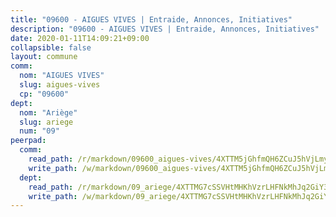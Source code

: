 ```yaml
---
title: "09600 - AIGUES VIVES | Entraide, Annonces, Initiatives"
description: "09600 - AIGUES VIVES | Entraide, Annonces, Initiatives"
date: 2020-01-11T14:09:21+09:00
collapsible: false
layout: commune
comm:
  nom: "AIGUES VIVES"
  slug: aigues-vives
  cp: "09600"
dept:
  nom: "Ariège"
  slug: ariege
  num: "09"
peerpad:
  comm:
    read_path: /r/markdown/09600_aigues-vives/4XTTM5jGhfmQH6ZCuJ5hVjLmy9KdZSpMQ37gEkjn1JAwoYpNu
    write_path: /w/markdown/09600_aigues-vives/4XTTM5jGhfmQH6ZCuJ5hVjLmy9KdZSpMQ37gEkjn1JAwoYpNu-K3TgUEPDqMJSmqA6h9Aj7bMdeb4KSWHfJKQkddmZYyUUQj3skgHrovVPgRVKWwMq6f1CEJFDaHKXM1pw48io6mPSKcPgV64k7jcGYRosUjAbrrQTTv64tE75xYpnBYKLsF1QUHVB
  dept:
    read_path: /r/markdown/09_ariege/4XTTMG7cSSVHtMHKhVzrLHFNkMhJq2GiY37tW1RLaySvmC5m7
    write_path: /w/markdown/09_ariege/4XTTMG7cSSVHtMHKhVzrLHFNkMhJq2GiY37tW1RLaySvmC5m7-K3TgTss1C8HjViVkpwivQX7MahnqC11ekSJQuYEnrMDTmDE1FfJsoB9BatqQw5xZL2YVE8soFWdt5YbjPCiw8Nef7nnDAgssxyMxh5u11RAcuqPo3TLSQutK9TFNiNP3xhEoTkkD
---
```


